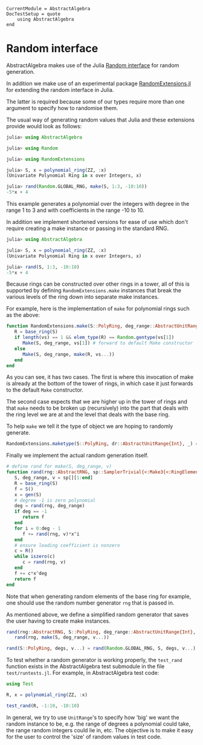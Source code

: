 ```@meta
CurrentModule = AbstractAlgebra
DocTestSetup = quote
    using AbstractAlgebra
end
```

# Random interface

AbstractAlgebra makes use of the Julia
[Random interface](https://docs.julialang.org/en/v1/stdlib/Random/) for random
generation.

In addition we make use of an experimental package
[RandomExtensions.jl](https://github.com/JuliaRandom/RandomExtensions.jl) for
extending the random interface in Julia.

The latter is required because some of our types require more than one
argument to specify how to randomise them.

The usual way of generating random values that Julia and these extensions
provide would look as follows:

```julia
julia> using AbstractAlgebra

julia> using Random

julia> using RandomExtensions

julia> S, x = polynomial_ring(ZZ, :x)
(Univariate Polynomial Ring in x over Integers, x)

julia> rand(Random.GLOBAL_RNG, make(S, 1:3, -10:10))
-5*x + 4
```

This example generates a polynomial over the integers with degree in the range
1 to 3 and with coefficients in the range -10 to 10.

In addition we implement shortened versions for ease of use which don't
require creating a make instance or passing in the standard RNG.

```julia
julia> using AbstractAlgebra

julia> S, x = polynomial_ring(ZZ, :x)
(Univariate Polynomial Ring in x over Integers, x)

julia> rand(S, 1:3, -10:10)
-5*x + 4
```

Because rings can be constructed over other rings in a tower, all of this is
supported by defining `RandomExtensions.make` instances that break the various
levels of the ring down into separate make instances.

For example, here is the implementation of `make` for polynomial rings such as
the above:

```julia
function RandomExtensions.make(S::PolyRing, deg_range::AbstractUnitRange{Int}, vs...)
   R = base_ring(S)
   if length(vs) == 1 && elem_type(R) == Random.gentype(vs[1])
      Make(S, deg_range, vs[1]) # forward to default Make constructor
   else
      Make(S, deg_range, make(R, vs...))
   end
end
```

As you can see, it has two cases. The first is where this invocation of make is
already at the bottom of the tower of rings, in which case it just forwards to
the default `Make` constructor.

The second case expects that we are higher up in the tower of rings and that
`make` needs to be broken up (recursively) into the part that deals with the
ring level we are at and the level that deals with the base ring.

To help `make` we tell it the type of object we are hoping to randomly
generate.

```julia
RandomExtensions.maketype(S::PolyRing, dr::AbstractUnitRange{Int}, _) = elem_type(S)
```

Finally we implement the actual random generation itself.

```julia
# define rand for make(S, deg_range, v)
function rand(rng::AbstractRNG, sp::SamplerTrivial{<:Make3{<:RingElement, <:PolyRing, <:AbstractUnitRange{Int}}})
   S, deg_range, v = sp[][1:end]
   R = base_ring(S)
   f = S()
   x = gen(S)
   # degree -1 is zero polynomial
   deg = rand(rng, deg_range)
   if deg == -1
      return f
   end
   for i = 0:deg - 1
      f += rand(rng, v)*x^i
   end
   # ensure leading coefficient is nonzero
   c = R()
   while iszero(c)
      c = rand(rng, v)
   end
   f += c*x^deg
   return f
end
```

Note that when generating random elements of the base ring for example, one
should use the random number generator `rng` that is passed in.

As mentioned above, we define a simplified random generator that saves the user
having to create make instances.

```julia
rand(rng::AbstractRNG, S::PolyRing, deg_range::AbstractUnitRange{Int}, v...) =
   rand(rng, make(S, deg_range, v...))

rand(S::PolyRing, degs, v...) = rand(Random.GLOBAL_RNG, S, degs, v...)
```

To test whether a random generator is working properly, the `test_rand` function
exists in the AbstractAlgebra test submodule in the file `test/runtests.jl`.
For example, in AbstractAlgebra test code:

```julia
using Test

R, x = polynomial_ring(ZZ, :x)

test_rand(R, -1:10, -10:10)
```

In general, we try to use `UnitRange`'s to specify how 'big' we want the
random instance to be, e.g. the range of degrees a polynomial could take,
the range random integers could lie in, etc. The objective is to make it
easy for the user to control the 'size' of random values in test code.

